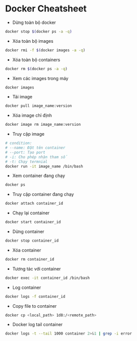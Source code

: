 # Docker Cheatsheet

- Dừng toàn bộ docker

```bash
docker stop $(docker ps -a -q)
```

- Xóa toàn bộ images

```bash
docker rmi -f $(docker images -a -q)
```

- Xóa toàn bộ containers

```bash
docker rm $(docker ps -a -q)
```

- Xem các images trong máy

```bash
docker images
```

- Tải image

```bash
docker pull image_name:version
```

- Xóa image chỉ định

```bash
docker image rm image_name:version
```

- Truy cập image

```bash
# condition:
# --name: Đặt tên container
# --port: Tạo port
# -i: Cho phép nhận tham số
# -t: Chạy termnial
docker run -it image_name /bin/bash
```

- Xem container đang chạy

```bash
docker ps
```

- Truy cập container đang chạy

```bash
docker attach container_id
```

- Chạy lại container

```bash
docker start container_id
```

- Dừng container

```bash
docker stop container_id
```

- Xóa container

```bash
docker rm container_id
```

- Tương tác với container

```bash
docker exec -it container_id /bin/bash
```

- Log container

```bash
docker logs -f container_id
```

- Copy file to container

```bash
docker cp <local_path> 1d8:/<remote_path>
```

- Docker log tail container

```bash
docker logs -t --tail 1000 container 2>&1 | grep -i error
```
